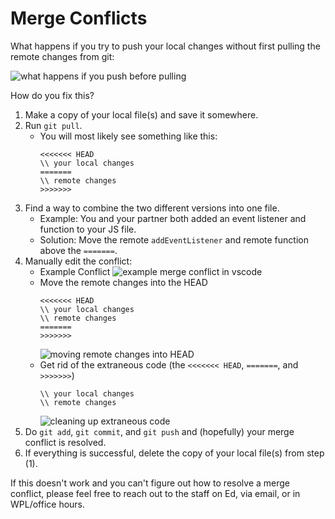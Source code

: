 # Merge Conflicts

What happens if you try to push your local changes without first pulling the remote changes from git:

![what happens if you push before pulling](https://courses.cs.washington.edu/courses/cse154/23sp/homework/fp/push-before-pull.png)

How do you fix this?

1. Make a copy of your local file(s) and save it somewhere.
2. Run `git pull`.
    * You will most likely see something like this:
      ```
      <<<<<<< HEAD
      \\ your local changes
      =======
      \\ remote changes
      >>>>>>>
      ```
3. Find a way to combine the two different versions into one file.
    * Example: You and your partner both added an event listener and function to your JS file.
    * Solution: Move the remote `addEventListener` and remote function above the `=======`.
4. Manually edit the conflict:
    * Example Conflict
      ![example merge conflict in vscode](https://courses.cs.washington.edu/courses/cse154/23sp/homework/fp/merge-conflict.png)
    * Move the remote changes into the HEAD
      ```
      <<<<<<< HEAD
      \\ your local changes
      \\ remote changes
      =======
      >>>>>>>
      ```
      ![moving remote changes into HEAD](https://courses.cs.washington.edu/courses/cse154/23sp/homework/fp/move-remote-changes.png)
    * Get rid of the extraneous code (the `<<<<<<< HEAD`, `=======`, and `>>>>>>>`)
      ```
      \\ your local changes
      \\ remote changes
      ```
      ![cleaning up extraneous code](https://courses.cs.washington.edu/courses/cse154/23sp/homework/fp/cleanup.png)
5. Do `git add`, `git commit`, and `git push` and (hopefully) your merge conflict is resolved.
6. If everything is successful, delete the copy of your local file(s) from step (1).

If this doesn't work and you can't figure out how to resolve a merge conflict, please feel free to reach out to the staff on Ed, via email, or in WPL/office hours.